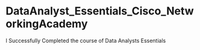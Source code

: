 # DataAnalyst_Essentials_Cisco_NetworkingAcademy
I Successfully Completed the course of Data Analysts Essentials
